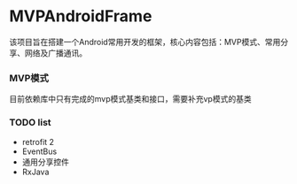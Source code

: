 # MVPAndroidFrame
该项目旨在搭建一个Android常用开发的框架，核心内容包括：MVP模式、常用分享、网络及广播通讯。
### MVP模式
目前依赖库中只有完成的mvp模式基类和接口，需要补充vp模式的基类

### TODO list
* retrofit 2
* EventBus
* 通用分享控件
* RxJava
